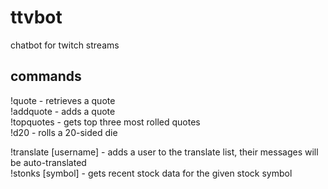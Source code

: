 # ttvbot
chatbot for twitch streams 

## commands
!quote - retrieves a quote  
!addquote - adds a quote  
!topquotes - gets top three most rolled quotes  
!d20 - rolls a 20-sided die  
   
!translate [username] - adds a user to the translate list, their messages will be auto-translated   
!stonks [symbol] - gets recent stock data for the given stock symbol  
